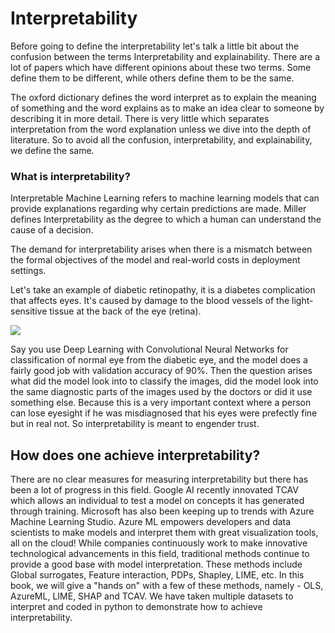 # Interpretability

Before going to define the interpretability let's talk a little bit about the confusion between the terms Interpretability and explainability. There are a lot of papers which have different opinions about these two terms. Some define them to be different, while others define them to be the same. 

The oxford dictionary defines the word interpret as to explain the meaning of something and the word explains as to make an idea clear to someone by describing it in more detail. There is very little which separates interpretation from the word explanation unless we dive into the depth of literature. So to avoid all the confusion, interpretability, and explainability, we define the same.

### What is interpretability?

Interpretable Machine Learning refers to machine learning models that can provide explanations regarding why certain predictions are made. Miller defines Interpretability as the degree to which a human can understand the cause of a decision.

The demand for interpretability arises when there is a mismatch between the formal objectives of the model and real-world costs in deployment settings.

Let's take an example of diabetic retinopathy, it is a diabetes complication that affects eyes. It's caused by damage to the blood vessels of the light-sensitive tissue at the back of the eye \(retina\).

![](https://lh4.googleusercontent.com/FtmX_tsjJEDYDK-kTuYCqdxp38hECeibPZFDjgGUSfwU2WAlTPZRxhdKNhDLhuF-6Y8dUI0LAMxBcpbx5Lg4R3KqR54OLIwbRGyr-ZC7_sTJNeSP4H6vRx6JFmwnbL_l0v1xdiE0)

Say you use Deep Learning with Convolutional Neural Networks for classification of normal eye from the diabetic eye, and the model does a fairly good job with validation accuracy of 90%. Then the question arises what did the model look into to classify the images, did the model look into the same diagnostic parts of the images used by the doctors or did it use something else. Because this is a very important context where a person can lose eyesight if he was misdiagnosed that his eyes were prefectly fine but in real not. So interpretability is meant to engender trust.  


## How does one achieve interpretability? 



There are no clear measures for measuring interpretability but there has been a lot of progress in this field. Google AI recently innovated TCAV which allows an individual to test a model on concepts it has generated through training. Microsoft has also been keeping up to trends with Azure Machine Learning Studio. Azure ML empowers developers and data scientists to make models and interpret them with great visualization tools, all on the cloud! While companies continuously work to make innovative technological advancements in this field, traditional methods continue to provide a good base with model interpretation. These methods include Global surrogates, Feature interaction, PDPs, Shapley, LIME, etc.  In this book, we will give a "hands on" with a few of these methods, namely - OLS, AzureML, LIME, SHAP and TCAV. We have taken multiple datasets to interpret and coded in python to demonstrate how to achieve interpretability. 

